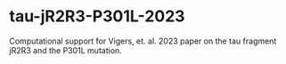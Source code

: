 # tau-jR2R3-P301L-2023
Computational support for Vigers, et. al. 2023 paper on the tau fragment jR2R3 and the P301L mutation.
